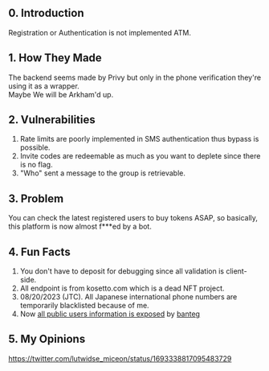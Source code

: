 ## 0. Introduction

Registration or Authentication is not implemented ATM.

## 1. How They Made

The backend seems made by Privy but only in the phone verification they're using it as a wrapper.  
Maybe We will be Arkham'd up.

## 2. Vulnerabilities

1. Rate limits are poorly implemented in SMS authentication thus bypass is possible.
2. Invite codes are redeemable as much as you want to deplete since there is no flag.
3. "Who" sent a message to the group is retrievable.

## 3. Problem

You can check the latest registered users to buy tokens ASAP, so basically, this platform is now almost f\*\*\*ed by a bot.

## 4. Fun Facts

1. You don't have to deposit for debugging since all validation is client-side.
2. All endpoint is from kosetto.com which is a dead NFT project.
3. 08/20/2023 (JTC). All Japanese international phone numbers are temporarily blacklisted because of me.
4. Now [all public users information is exposed](https://gist.github.com/banteg/76d141fea2e658e5d2854944342f2d3d) by [banteg](https://twitter.com/bantg/status/1693547023977382277)

## 5. My Opinions

https://twitter.com/lutwidse_miceon/status/1693338817095483729
